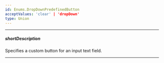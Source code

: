 ```yaml
---
id: Enums.DropDownPredefinedButton
acceptValues: 'clear' | 'dropDown'
type: Union
---
```

---
##### shortDescription
Specifies a custom button for an input text field.

---
<!--
dxDropDownEditorOptions.buttons(/api-reference/10 UI Components/dxDropDownEditor/1 Configuration/buttons/buttons.md)
-->
